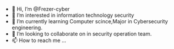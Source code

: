 - 👋 Hi, I’m @Frezer-cyber
- 👀 I’m interested in information technology security
- 🌱 I’m currently learning Computer scince,Major in Cybersecurity engineering.
- 💞️ I’m looking to collaborate on in security operation team.
- 📫 How to reach me ...

<!---
Frezer-cyber/Frezer-cyber is a ✨ special ✨ repository because its `README.md` (this file) appears on your GitHub profile.
You can click the Preview link to take a look at your changes.
--->
